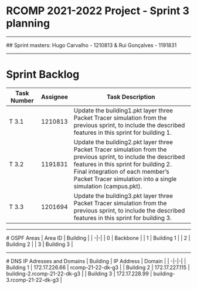# RCOMP 2021-2022 Project - Sprint 3 planning
<hr>
## Sprint masters: Hugo Carvalho - 1210813 & Rui Gonçalves - 1191831
<hr>

# Sprint Backlog
| Task Number | Assignee | Task Description |
| -|-|-|
| T 3.1 |  1210813 | Update the building1.pkt layer three Packet Tracer simulation from the previous sprint, to include the described features in this sprint for building 1. |
| T 3.2 |  1191831 | Update the building2.pkt layer three Packet Tracer simulation from the previous sprint, to include the described features in this sprint for building 2.<br>Final integration of each member’s Packet Tracer simulation into a single simulation (campus.pkt). |
| T 3.3 |  1201694 | Update the building3.pkt layer three Packet Tracer simulation from the previous sprint, to include the described features in this sprint for building 3. |

<hr>
# OSPF Areas
| Area ID | Building |
| -|-|
| 0 | Backbone |
| 1 | Building 1 |
| 2 | Building 2 |
| 3 | Building 3 |

<hr>
# DNS IP Adresses and Domains
| Building | IP Address | Domain |
| -|-|-|
| Building 1 | 172.17.226.66 | rcomp-21-22-dk-g3 |
| Building 2 | 172.17.227.115 | building-2.rcomp-21-22-dk-g3 |
| Building 3 | 172.17.228.99 | building-3.rcomp-21-22-dk-g3 |

